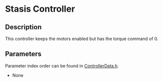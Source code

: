 # Stasis Controller

## Description
This controller keeps the motors enabled but has the torque command of 0.
## Parameters
Parameter index order can be found in [ControllerData.h](/ExoCode/src/ControllerData.h).

- None